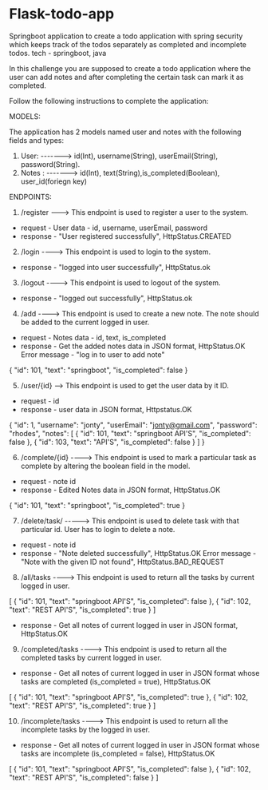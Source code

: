 # Flask-todo-app

Springboot application to create a todo application with spring security which keeps track of the todos separately as completed and incomplete todos. tech - springboot, java

In this challenge you are supposed to create a todo application 
where the user can add notes and after completing the certain task can mark it as completed.

Follow the following instructions to complete the application:

MODELS:

The application has 2 models named user and notes with the following fields and types:
1. User: -------> id(Int), username(String), userEmail(String), password(String).
2. Notes : -------> id(Int), text(String),is_completed(Boolean), user_id(foriegn key)

ENDPOINTS: 
1. /register  ---> This endpoint is used to register a user to the system.
- request - User data - id, username, userEmail, password
- response - "User registered successfully", HttpStatus.CREATED

2. /login  ----> This endpoint is used to login to the system.
- response - "logged into user successfully", HttpStatus.ok


3. /logout ----> This endpoint is used to logout of the system.
- response - "logged out successfully", HttpStatus.ok

4. /add    ----> This endpoint is used to create a new note. The 
note should be added to the current logged in user.

- request - Notes data - id, text, is_completed
- response - Get the added notes data in JSON format, HttpStatus.OK
Error message - "log in to user to add note"

{
    "id": 101,
    "text": "springboot",
    "is_completed": false
}


5. /user/{id} --> This endpoint is used to get the user data by it ID.
- request - id
- response - user data in JSON format, Httpstatus.OK

{
    "id": 1,
    "username": "jonty",
    "userEmail": "jonty@gmail.com",
    "password": "rhodes",
    "notes": [
        {
            "id": 101,
            "text": "springboot API'S",
            "is_completed": false
        },
        {
            "id": 103,
            "text": "API'S",
            "is_completed": false
        }
    ]
}


6. /complete/{id} ----> This endpoint is used to mark a particular task as complete by altering the boolean field in the model. 

- request - note id
- response - Edited Notes data in JSON format, HttpStatus.OK

{
    "id": 101,
    "text": "springboot",
    "is_completed": true
}


7. /delete/task/<id> -----> This endpoint is used to delete task with that particular id. User has to login to delete a note.

- request - note id
- response - "Note deleted successfully",  HttpStatus.OK
Error message - "Note with the given ID not found", HttpStatus.BAD_REQUEST

8. /all/tasks ----> This endpoint is used to return all the tasks by current logged in user.


[
    {
        "id": 101,
        "text": "springboot API'S",
        "is_completed": false
    },
    {
        "id": 102,
        "text": "REST API'S",
        "is_completed": true
    }
]


- response - Get all notes of current logged in user in JSON format, HttpStatus.OK

9. /completed/tasks ----> This endpoint is used to return all the completed tasks by current logged in user.

- response -  Get all notes of current logged in user in JSON format whose tasks are completed (is_completed = true), HttpStatus.OK


[
    {
        "id": 101,
        "text": "springboot API'S",
        "is_completed": true
    },
    {
        "id": 102,
        "text": "REST API'S",
        "is_completed": true
    }
]


10. /incomplete/tasks ----> This endpoint is used to return all the incomplete tasks by the logged in user.

- response -  Get all notes of current logged in user in JSON format whose tasks are incomplete (is_completed = false), HttpStatus.OK



[
    {
        "id": 101,
        "text": "springboot API'S",
        "is_completed": false
    },
    {
        "id": 102,
        "text": "REST API'S",
        "is_completed": false
    }
]



